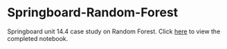 # Springboard-Random-Forest
Springboard unit 14.4 case study on Random Forest.
Click [here](https://github.com/HamzaBustanji/Springboard-Random-Forest/blob/main/RandomForest_casestudy_covid19.ipynb) to view the completed notebook.
